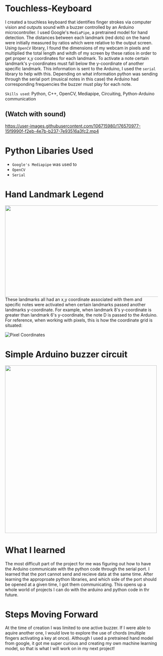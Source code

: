 # Touchless-Keyboard
I created a touchless keyboard that identifies finger strokes via computer vision and outputs sound with a buzzer controlled by an Arduino microcontroller. I used Google's `MediaPipe`, a pretrained model for hand detection. The distances between each landmark (red dots) on the hand  were initially measured by ratios which were relative to the output screen. Using `OpenCV` library, I found the dimensions of my webcam in pixels and multiplied the total length and witdh of my screen by these ratios in order to get proper x,y coordinates for each landmark. To activate a note certain landmark's y-coordinates must fall below the y-coordinate of another specific landmark. This information is sent to the Arduino, I used the `serial` library to help with this. Depending on what information python was sending through the serial port (musical notes in this case) the Arduino had corresponding frequencies the buzzer must play for each note. 

`Skills used`: Python, C++, OpenCV, Mediapipe, Circuiting, Python-Arduino communication

## (Watch with sound)
https://user-images.githubusercontent.com/106715980/176570977-15f9990f-f2eb-4e7b-b237-7e93516a3fc2.mp4

# Python Libaries Used
- `Google's Mediapipe` was used to 
- `OpenCV`
- `Serial`

# Hand Landmark Legend

<img width= "650" height = "300" src= "https://user-images.githubusercontent.com/106715980/178525565-234f2e00-aedb-4ded-a2da-be23b37f5e86.png">
These landmarks all had an x,y coordinate associated with them and specific notes were activated when certain landmarks passed another landmarks y-coordinate. For example, when landmark 8's y-coordinate is greater than landmark 6's y-coordinate, the note D is passed to the Arduino. For reference, when working with pixels, this is how the coordinate grid is situated:

![Pixel Coordinates](https://user-images.githubusercontent.com/106715980/178527794-232fe555-97b2-4c38-8631-de90fca436f1.png)

# Simple Arduino buzzer circuit 

<img width= "500" height = "550" src= "https://user-images.githubusercontent.com/106715980/176573268-09a15263-f2df-4569-bb26-8e0b2712be11.JPG">

# What I learned
The most difficult part of the project for me was figuring out how to have the Arduino communicate with the python code through the serial port. I learned that the port cannot send and recieve data at the same time. After learning the approproate python libraries, and which side of the port should be opened at a given time, I got them communicating. This opens up a whole world of projects I can do with the arduino and python code in thr future.

# Steps Moving Forward
At the time of creation I was limited to one active buzzer. If I were able to aquire another one, I would love to explore the use of chords (multiple fingers activating a key at once). Although I used a pretrained hand model from google, it got me super curious and creating my own machine learning model, so that is what I will work on in my next project!


